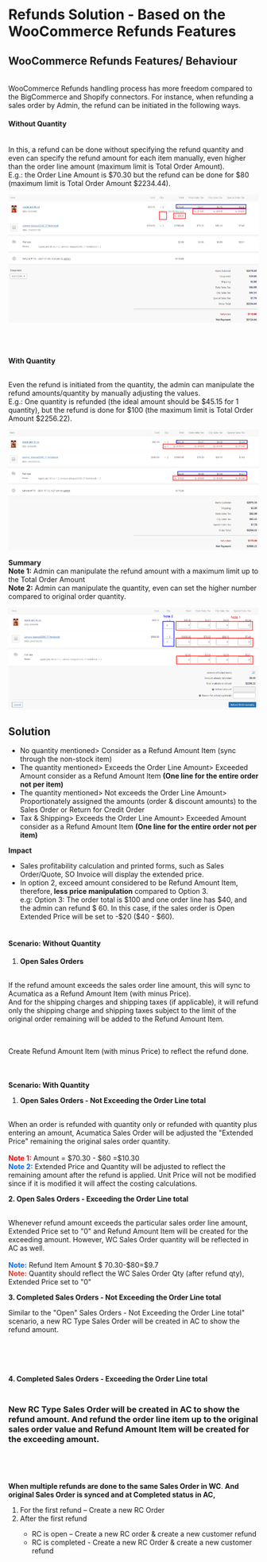 <h1> Refunds Solution - Based on the WooCommerce Refunds Features
<h2><strong>WooCommerce Refunds Features/ Behaviour</strong></h2>
<p><br class="atl-forced-newline" /> WooCommerce Refunds handling process has more freedom compared to the BigCommerce and Shopify connectors. For instance, when refunding a sales order by Admin, the refund can be initiated in the following ways.</p>
<h4><strong>Without Quantity</strong></h4>
<p><br /> In this, a refund can be done without specifying the refund quantity and even can specify the refund amount for each item manually, even higher than the order line amount (maximum limit is Total Order Amount). <br class="atl-forced-newline" /> E.g.: the Order Line Amount is $70.30 but the refund can be done for $80 (maximum limit is Total Order Amount $2234.44). <br class="atl-forced-newline" /> 

![Screenshot](/Specifications/Spec%20Images/RefundsSol1.png)
  
  
  <br class="atl-forced-newline" /><br class="atl-forced-newline" /> <br class="atl-forced-newline" /> <strong>With Quantity</strong></p>
<p><br class="atl-forced-newline" /> Even the refund is initiated from the quantity, the admin can manipulate the refund amounts/quantity by manually adjusting the values. <br class="atl-forced-newline" /> E.g.: One quantity is refunded (the ideal amount should be $45.15 for 1 quantity), but the refund is done for $100 (the maximum limit is Total Order Amount $2256.22). <br class="atl-forced-newline" /> 
  
  ![Screenshot](/Specifications/Spec%20Images/RefundsSol2.png)
  
<p><strong>Summary</strong> <br class="atl-forced-newline" /> <strong>Note 1:</strong> Admin can manipulate the <ac:inline-comment-marker ac:ref="bec5fa87-5a4c-437c-bddd-b9f89f2ea69b">refund amoun</ac:inline-comment-marker>t with a maximum limit up to the Total Order Amount <br class="atl-forced-newline" /> <strong>Note 2:</strong> Admin can manipulate the quantity, even can set the higher number compared to original order quantity. <br class="atl-forced-newline" /> 
 
  ![Screenshot](/Specifications/Spec%20Images/RefundsSol3.png)
  
<h2><strong>Solution&nbsp;</strong></h2>
<ul>
<li>No quantity mentioned&gt; Consider as a Refund Amount Item (sync through the non-stock item)</li>
<li>The quantity mentioned&gt; Exceeds the Order Line Amount&gt; Exceeded Amount consider as a Refund Amount Item <strong>(One line for the entire order not per item)</strong></li>
<li>The quantity mentioned&gt; Not exceeds the Order Line Amount&gt; Proportionately assigned the amounts (order &amp; discount amounts) to the Sales Order or Return for Credit Order</li>
<li>Tax &amp; Shipping&gt; Exceeds the Order Line Amount&gt; Exceeded Amount consider as a Refund Amount Item <strong>(One line for the entire order not per item)</strong></li></ul>
<p><strong>Impact</strong></p>
<ul>
<li>Sales profitability calculation and printed forms, such as Sales Order/Quote, SO Invoice will display the extended price.</li>
<li>In option 2, exceed amount considered to be Refund Amount Item, therefore,<strong> less price manipulation</strong> compared to Option 3.<br />e.g: Option 3: The order total is $100 and one order line has $40, and the admin can refund $ 60. In this case, if the sales order is Open Extended Price will be set to -$20 ($40 - $60).</li></ul>
<h4><br class="atl-forced-newline" /> <strong>Scenario: Without Quantity</strong></h4>
<ol>
<li><strong>Open Sales Orders</strong></li></ol>
<p><br class="atl-forced-newline" /> If the refund amount exceeds the sales order line amount, this will sync to Acumatica as a Refund Amount Item (with minus Price). <br class="atl-forced-newline" /> And for the shipping charges and shipping taxes (if applicable), it will refund only the shipping charge and shipping taxes subject to the limit of the original order remaining will be added to the Refund Amount Item.</p>
<p><br class="atl-forced-newline" /> <ac:image ac:border="true" ac:height="432" ac:width="900"><ri:attachment ri:filename="worddav7749f0a035025034f1e973140a8919d0.png" /></ac:image> <br class="atl-forced-newline" /> Create Refund Amount Item (with minus Price) to reflect the refund done.<br /> <ac:image ac:border="true" ac:height="306" ac:width="900"><ri:attachment ri:filename="worddav1931234e407f2150d220fb8f6320670b.png" /></ac:image> <br class="atl-forced-newline" /> <br class="atl-forced-newline" /> <br class="atl-forced-newline" /> <strong>Scenario: With Quantity</strong></p>
<ol>
<li><strong>Open Sales Orders - Not Exceeding the Order Line total</strong></li></ol>
<p><br class="atl-forced-newline" /> When an order is refunded with quantity only or refunded with quantity plus entering an amount, Acumatica Sales Order will be adjusted the &quot;Extended Price&quot; remaining the original sales order quantity. <br class="atl-forced-newline" /> <ac:image ac:border="true" ac:height="462" ac:width="900"><ri:attachment ri:filename="worddav4a3210b9d61ac7fd8ad7611c01af3a7f.png" /></ac:image> <br class="atl-forced-newline" /> <span style="color: rgb(255,0,0);"><strong>Note 1:</strong></span> Amount = $70.30 - $60 =$10.30<br /> <span style="color: rgb(0,102,255);"><strong>Note 2:</strong></span> Extended Price and Quantity will be adjusted to reflect the remaining amount after the refund is applied. Unit Price will not be modified since if it is modified it will affect the costing calculations. <br class="atl-forced-newline" /> <ac:image ac:border="true" ac:height="312" ac:width="900"><ri:attachment ri:filename="worddav9e8de67717f24813685cf35a71636153.png" /></ac:image></p>
<p><strong>2. Open Sales Orders - Exceeding the Order Line total</strong></p>
<p><br class="atl-forced-newline" /> Whenever refund amount exceeds the particular sales order line amount, Extended Price set to &quot;0&quot; and Refund Amount Item will be created for the exceeding amount. However, WC Sales Order quantity will be reflected in AC as well. <br /> <ac:image ac:border="true" ac:height="454" ac:width="900"><ri:attachment ri:filename="worddavfa267de571beb05e1b1b7094f353ea80.png" /></ac:image> <br class="atl-forced-newline" /> <span style="color: rgb(0,102,255);"><strong>Note:</strong></span> Refund Item Amount $ 70.30-$80=$9.7 <br class="atl-forced-newline" /> <span style="color: rgb(229,53,39);"><strong>Note:</strong></span> Quantity should reflect the WC Sales Order Qty (after refund qty), Extended Price set to &quot;0&quot; <br class="atl-forced-newline" /> <ac:image ac:border="true" ac:height="305" ac:width="900"><ri:attachment ri:filename="worddav657cf7ddd5d9121d78eb2b2536231ff7.png" /></ac:image></p>
<p><strong>3. Completed Sales Orders - Not Exceeding the Order Line total</strong></p>
<p>Similar to the &quot;Open&quot; Sales Orders - Not Exceeding the Order Line total&quot; scenario, a new RC Type Sales Order will be created in AC to show the refund amount. <br /> <ac:image ac:border="true" ac:height="462" ac:width="900"><ri:attachment ri:filename="worddav4a3210b9d61ac7fd8ad7611c01af3a7f.png" /></ac:image> <br class="atl-forced-newline" /> <ac:image ac:border="true" ac:height="312" ac:width="900"><ri:attachment ri:filename="worddav1d7eafcc8514d0ee987fdff8bf3f9eee.png" /></ac:image> <br class="atl-forced-newline" /> <br class="atl-forced-newline" /><br class="atl-forced-newline" /></p>
<p><strong>4. Completed Sales Orders - Exceeding the Order Line total</strong></p>
<h3><br class="atl-forced-newline" /> New RC Type Sales Order will be created in AC to show the refund amount. And refund the order line item up to the original sales order value and Refund Amount Item will be created for the exceeding amount. <br class="atl-forced-newline" /> <ac:image ac:border="true" ac:height="454" ac:width="900"><ri:attachment ri:filename="worddav9aeec6af7edb4ee045418f31913f79eb.png" /></ac:image> <br class="atl-forced-newline" /> <ac:image ac:border="true" ac:height="334" ac:width="900"><ri:attachment ri:filename="worddav1ce19fd5e2983c25dfc55064b1589b53.png" /></ac:image> <br class="atl-forced-newline" /><br /></h3>
<p><strong>When multiple refunds are done to the same Sales Order in WC</strong>.&nbsp;<strong>And original Sales Order is synced and at Completed status in AC,</strong></p>
<ol>
<li>For the first refund &ndash; Create a new RC Order</li>
<li>After the first refund</li></ol>
<ul>
<li style="list-style-type: none;background-image: none;">
<ul>
<li>RC is open &ndash; Create a new RC order &amp; create a new customer refund</li>
<li>RC is completed - Create a new RC Order &amp; create a new customer refund</li></ul></li></ul>
<p>&nbsp;</p>
